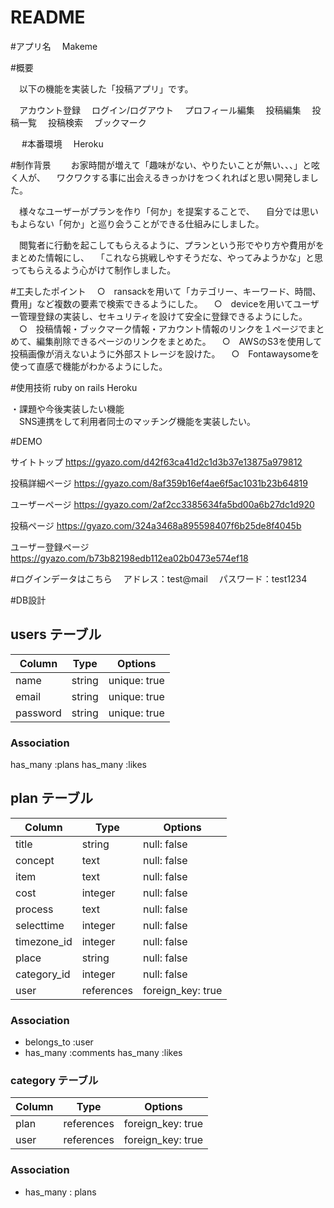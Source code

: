 # README

#アプリ名
　Makeme

#概要

　以下の機能を実装した「投稿アプリ」です。

　アカウント登録
　ログイン/ログアウト
　プロフィール編集
　投稿編集
　投稿一覧
　投稿検索
　ブックマーク

　
#本番環境
　Heroku

#制作背景　
　お家時間が増えて「趣味がない、やりたいことが無い、、、」と呟く人が、
　ワクワクする事に出会えるきっかけをつくれればと思い開発しました。

　様々なユーザーがプランを作り「何か」を提案することで、
　自分では思いもよらない「何か」と巡り会うことができる仕組みにしました。

　閲覧者に行動を起こしてもらえるように、プランという形でやり方や費用がをまとめた情報にし、
　「これなら挑戦しやすそうだな、やってみようかな」と思ってもらえるよう心がけて制作しました。
　　

#工夫したポイント
　○　ransackを用いて「カテゴリー、キーワード、時間、費用」など複数の要素で検索できるようにした。
　○　deviceを用いてユーザー管理登録の実装し、セキュリティを設けて安全に登録できるようにした。
　○　投稿情報・ブックマーク情報・アカウント情報のリンクを１ページでまとめて、編集削除できるページのリンクをまとめた。
　○　AWSのS3を使用して投稿画像が消えないように外部ストレージを設けた。
　○　Fontawaysomeを使って直感で機能がわかるようにした。


#使用技術
  ruby on rails	
  Heroku

・課題や今後実装したい機能	
　SNS連携をして利用者同士のマッチング機能を実装したい。　	

#DEMO

サイトトップ
https://gyazo.com/d42f63ca41d2c1d3b37e13875a979812

投稿詳細ページ
https://gyazo.com/8af359b16ef4ae6f5ac1031b23b64819

ユーザーページ
https://gyazo.com/2af2cc3385634fa5bd00a6b27dc1d920

投稿ページ
https://gyazo.com/324a3468a895598407f6b25de8f4045b

ユーザー登録ページ
https://gyazo.com/b73b82198edb112ea02b0473e574ef18


#ログインデータはこちら
　アドレス：test@mail
　パスワード：test1234


#DB設計						
## users テーブル

| Column               | Type       | Options        |
| -------------------- | ---------- | -------------- |
| name                 | string     | unique: true   |
| email                | string     | unique: true   |
| password             | string     | unique: true   |


### Association
  has_many    :plans
  has_many    :likes


## plan テーブル

| Column               | Type        | Options           |
| -------------------- | ----------- | ----------------- |
| title                | string      | null: false       |
| concept              | text        | null: false       |
| item                 | text        | null: false       |
| cost                 | integer     | null: false       |
| process              | text        | null: false       |
| selecttime           | integer     | null: false       |
| timezone_id          | integer     | null: false       |
| place                | string      | null: false       |
| category_id          | integer     | null: false       |
| user                 | references  | foreign_key: true |  


### Association

- belongs_to    :user
- has_many      :comments
  has_many      :likes

### category テーブル

| Column      | Type       | Options           |
| ----------- | ---------- | ----------------- |
| plan        | references | foreign_key: true |
| user        | references | foreign_key: true |

### Association
- has_many : plans